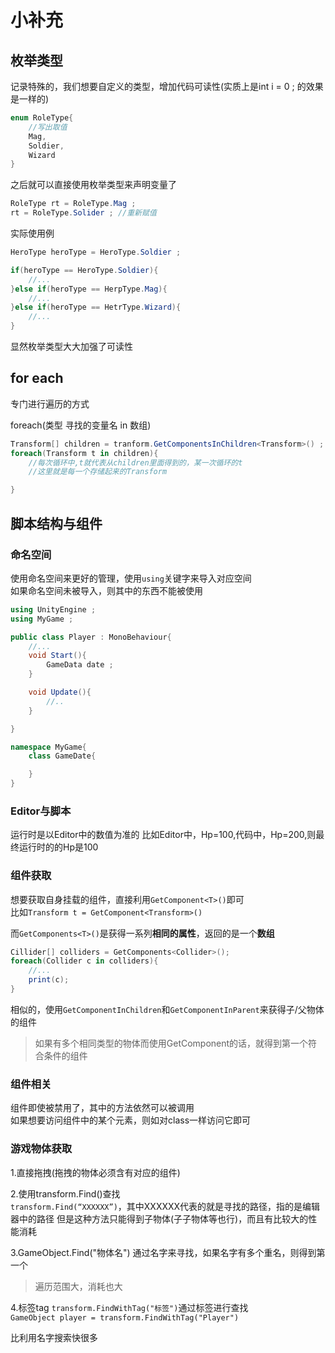 # 小补充

## 枚举类型

记录特殊的，我们想要自定义的类型，增加代码可读性(实质上是int  i = 0 ; 的效果是一样的)

```C#
enum RoleType{
    //写出取值
    Mag,
    Soldier,
    Wizard
}
``` 
之后就可以直接使用枚举类型来声明变量了
```C#
RoleType rt = RoleType.Mag ; 
rt = RoleType.Solider ; //重新赋值
```

实际使用例  
```C#
HeroType heroType = HeroType.Soldier ; 

if(heroType == HeroType.Soldier){
    //...
}else if(heroType == HerpType.Mag){
    //...
}else if(heroType == HetrType.Wizard){
    //...
}
```
显然枚举类型大大加强了可读性

## for each
专门进行遍历的方式

foreach(类型 寻找的变量名 in 数组)

```C#
Transform[] children = tranform.GetComponentsInChildren<Transform>() ; 
foreach(Transform t in children){
    //每次循环中,t就代表从children里面得到的，某一次循环的t
    //这里就是每一个存储起来的Transform

}
```

## 脚本结构与组件

### 命名空间
使用命名空间来更好的管理，使用```using```关键字来导入对应空间   
如果命名空间未被导入，则其中的东西不能被使用

```C#
using UnityEngine ; 
using MyGame ; 

public class Player : MonoBehaviour{
    //...
    void Start(){
        GameData date ; 
    }

    void Update(){
        //..
    }

}

namespace MyGame{
    class GameDate{

    }
}

```

### Editor与脚本
运行时是以Editor中的数值为准的
比如Editor中，Hp=100,代码中，Hp=200,则最终运行时的的Hp是100

### 组件获取
想要获取自身挂载的组件，直接利用```GetComponent<T>()```即可   
比如```Transform t = GetComponent<Transform>()```   

而```GetComponents<T>()```是获得一系列**相同的属性**，返回的是一个**数组**  

```C#
Cillider[] colliders = GetComponents<Collider>();
foreach(Collider c in colliders){
    //...
    print(c);
}
```

相似的，使用```GetComponentInChildren```和```GetComponentInParent```来获得子/父物体的组件   
> 如果有多个相同类型的物体而使用GetComponent的话，就得到第一个符合条件的组件    

### 组件相关
组件即使被禁用了，其中的方法依然可以被调用  
如果想要访问组件中的某个元素，则如对class一样访问它即可 

### 游戏物体获取
1.直接拖拽(拖拽的物体必须含有对应的组件)

2.使用transform.Find()查找  
```transform.Find(“XXXXXX”)```，其中XXXXXX代表的就是寻找的路径，指的是编辑器中的路径
但是这种方法只能得到子物体(子子物体等也行)，而且有比较大的性能消耗  

3.GameObject.Find("物体名")
通过名字来寻找，如果名字有多个重名，则得到第一个    
> 遍历范围大，消耗也大

4.标签tag
```transform.FindWithTag("标签")```通过标签进行查找     
```GameObject player = transform.FindWithTag("Player")```   

比利用名字搜索快很多

